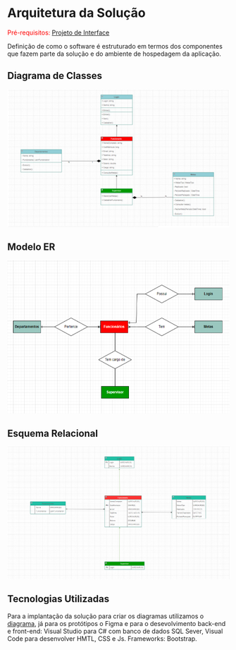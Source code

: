 # Arquitetura da Solução

<span style="color:red">Pré-requisitos: <a href="3-Projeto de Interface.md"> Projeto de Interface</a></span>

Definição de como o software é estruturado em termos dos componentes que fazem parte da solução e do ambiente de hospedagem da aplicação.

## Diagrama de Classes

<img src="./img/diagrama-de-classes.png">

## Modelo ER

<img src="./img/modelo-relacional.png">

## Esquema Relacional

<img src="./img/diagrama-er.png">

## Tecnologias Utilizadas

Para a implantação da solução para criar os diagramas utilizamos o [diagrama](https://draw.io/), já para os protótipos o Figma e para o desevolvimento back-end e front-end: Visual Studio para C# com banco de dados SQL Sever, Visual Code para desenvolver HMTL, CSS e Js. Frameworks: Bootstrap.

